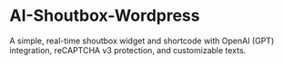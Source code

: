 # AI-Shoutbox-Wordpress
A simple, real-time shoutbox widget and shortcode with OpenAI (GPT) integration, reCAPTCHA v3 protection, and customizable texts.
